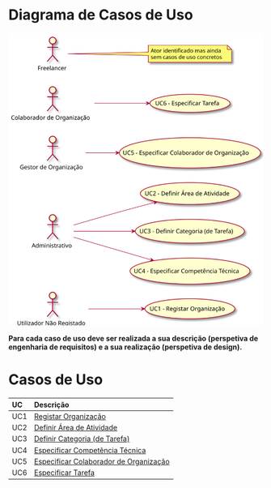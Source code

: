 # Diagrama de Casos de Uso

![Diagrama de Casos de Uso](DUC.svg)

**Para cada caso de uso deve ser realizada a sua descrição (perspetiva de engenharia de requisitos) e a sua realização (perspetiva de design).**

# Casos de Uso
| UC  | Descrição                                                               |                   
|:----|:------------------------------------------------------------------------|
| UC1 | [Registar Organização](UC1_RegistarOrganizacao.md)   |
| UC2 | [Definir Área de Atividade](UC2_DefinirArea.md)  |
| UC3 | [Definir Categoria (de Tarefa)](UC3_DefinirCategoria.md)|
| UC4 | [Especificar Competência Técnica](UC4_EspecificarCT.md)|
| UC5 | [Especificar Colaborador de Organização](UC5_EspecificarColaborador.md) |
| UC6 | [Especificar Tarefa](UC6_EspecificarTarefa.md)|